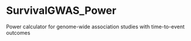 # SurvivalGWAS_Power
Power calculator for genome-wide association studies with time-to-event outcomes
